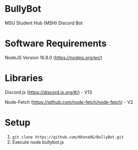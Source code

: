 # BullyBot
MSU Student Hub (MSH) Discord Bot

# Software Requirements
NodeJS Version 16.8.0 (https://nodejs.org/en/)

# Libraries
Discord.js (https://discord.js.org/#/) - V13

Node-Fetch (https://github.com/node-fetch/node-fetch) - V2

# Setup
1. `git clone https://github.com/KKonaOG/BullyBot.git`
2. Execute node bullybot.js
